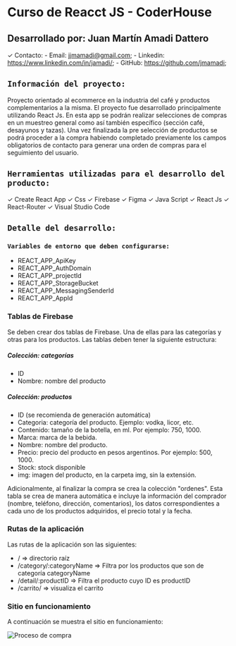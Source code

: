 # Curso de Reacct JS - CoderHouse

## Desarrollado por: Juan Martín Amadi Dattero

✓ Contacto:
    - Email: jjmamadi@gmail.com;
    - Linkedin: https://www.linkedin.com/in/jamadi/;
    - GitHub: https://github.com/jmamadi;

## `Información del proyecto:`

Proyecto orientado al ecommerce en la industria del café y productos complementarios a la misma. El proyecto fue desarrollado principalmente utilizando React Js. En esta app se podrán realizar selecciones de compras en un muestreo general como así también específico (sección café, desayunos y tazas). Una vez finalizada la pre selección de productos se podrá proceder a la compra habiendo completado previamente los campos obligatorios de contacto para generar una orden de compras para el seguimiento del usuario.

## `Herramientas utilizadas para el desarrollo del producto:`

✓ Create React App
✓ Css
✓ Firebase
✓ Figma
✓ Java Script
✓ React Js
✓ React-Router
✓ Visual Studio Code

## `Detalle del desarrollo:`

### `Variables de entorno que deben configurarse:`

- REACT_APP_ApiKey
- REACT_APP_AuthDomain
- REACT_APP_projectId
- REACT_APP_StorageBucket
- REACT_APP_MessagingSenderId
- REACT_APP_AppId

### Tablas de Firebase

Se deben crear dos tablas de Firebase. Una de ellas para las categorías y otras para los productos. Las tablas deben tener la siguiente estructura:

##### Colección: categorías
- ID
- Nombre: nombre del producto

##### Colección: productos
- ID (se recomienda de generación automática)
- Categoria: categoría del producto. Ejemplo: vodka, licor, etc.
- Contenido: tamaño de la botella, en ml. Por ejemplo: 750, 1000.
- Marca: marca de la bebida.
- Nombre: nombre del producto.
- Precio: precio del producto en pesos argentinos. Por ejemplo: 500, 1000.
- Stock: stock disponible
- img: imagen del producto, en la carpeta img, sin la extensión.

Adicionalmente, al finalizar la compra se crea la colección "ordenes". Esta tabla se crea de manera automática e incluye la información del comprador (nombre, teléfono, dirección, comentarios), los datos correspondientes a cada uno de los productos adquiridos, el precio total y la fecha.

### Rutas de la aplicación

Las rutas de la aplicación son las siguientes:

- / => directorio raíz
- /category/:categoryName => Filtra por los productos que son de categoría categoryName
- /detail/:productID => Filtra el producto cuyo ID es productID
- /carrito/ => visualiza el carrito

### Sitio en funcionamiento

A continuación se muestra el sitio en funcionamiento:

![Proceso de compra](https://agiongrande.github.io/deautor-react/deautor/public/proceso.gif)
